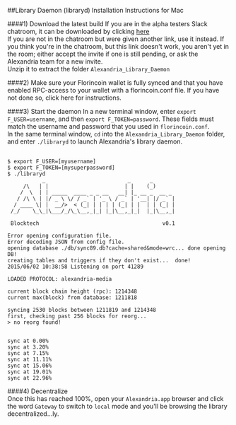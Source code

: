 ##Library Daemon (libraryd) Installation Instructions for Mac  

####1) Download the latest build
If you are in the alpha testers Slack chatroom, it can be downloaded by clicking [here](https://files.slack.com/files-pri/T0457K60S-F069Q017Y/download/alexandria_library_daemon-20150528.zip)  
If you are not in the chatroom but were given another link, use it instead. If you think you're in the chatroom,  but this link doesn't work, you aren't yet in the room; either accept the invite if one is still pending, or ask the Alexandria team for a new invite.   
Unzip it to extract the folder `Alexandria_Library_Daemon`   

####2) Make sure your Florincoin wallet is fully synced and that you have enabled RPC-access to your wallet with a florincoin.conf file. If you have not done so, click here for instructions.

####3) Start the daemon
In a new terminal window, enter `export F_USER=username`, and then `export F_TOKEN=password`.  These fields must match the username and password that you used in `florincoin.conf`.  
In the same terminal window, `cd` into the `Alexandria_Library_Daemon` folder, and enter `./libraryd` to launch Alexandria's library daemon.

<pre> <code>
$ export F_USER=[myusername]
$ export F_TOKEN=[mysuperpassword]
$ ./libraryd
           _                          _      _
     /\   | |                        | |    (_)
    /  \  | | _____  ____ _ _ __   __| |_ __ _  __ _
   / /\ \ | |/ _ \ \/ / _` | '_ \ / _` | '__| |/ _` |
  / ____ \| |  __/>  < (_| | | | | (_| | |  | | (_| |
 /_/    \_\_|\___/_/\_\__,_|_| |_|\__,_|_|  |_|\__,_|

 Blocktech                                       v0.1

Error opening configuration file.
Error decoding JSON from config file.
opening database ./db/sync89.db?cache=shared&mode=wrc... done opening DB!
creating tables and triggers if they don't exist...  done!
2015/06/02 10:38:58 Listening on port 41289

LOADED PROTOCOL: alexandria-media

current block chain height (rpc): 1214348
current max(block) from database: 1211818

syncing 2530 blocks between 1211819 and 1214348
first, checking past 256 blocks for reorg... 
> no reorg found!


sync at 0.00%
sync at 3.20%
sync at 7.15%
sync at 11.11%
sync at 15.06%
sync at 19.01%
sync at 22.96% </code></pre>

####4) Decentralize  
Once this has reached 100%, open your `Alexandria.app` browser and click the word `Gateway` to switch to `local` mode and you'll be browsing the library decentralized...ly.
